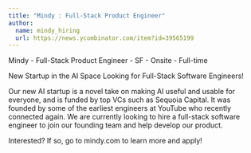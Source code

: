 ```yaml
---
title: "Mindy : Full-Stack Product Engineer"
author:
  name: mindy_hiring
  url: https://news.ycombinator.com/item?id=39565199
---
```

Mindy - Full-Stack Product Engineer - SF - Onsite - Full-time

New Startup in the AI Space Looking for Full-Stack Software Engineers!

Our new AI startup is a novel take on making AI useful and usable for everyone, and is funded by top VCs such as Sequoia Capital. It was founded by some of the earliest engineers at YouTube who recently connected again. We are currently looking to hire a full-stack software engineer to join our founding team and help develop our product.

Interested? If so, go to mindy.com to learn more and apply!
